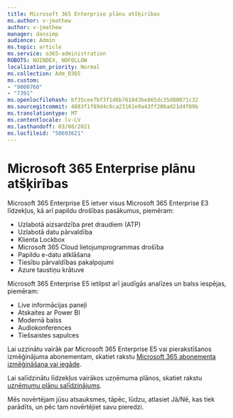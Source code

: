 ```yaml
---
title: Microsoft 365 Enterprise plānu atšķirības
ms.author: v-jmathew
author: v-jmathew
manager: dansimp
audience: Admin
ms.topic: article
ms.service: o365-administration
ROBOTS: NOINDEX, NOFOLLOW
localization_priority: Normal
ms.collection: Adm_O365
ms.custom:
- "9000760"
- "7391"
ms.openlocfilehash: bf35cee7bf3f1d6b761043be865dc35d80071c32
ms.sourcegitcommit: 4883f1f89d4c6ca23161e9a43ff206ad21d4f09b
ms.translationtype: MT
ms.contentlocale: lv-LV
ms.lasthandoff: 03/08/2021
ms.locfileid: "50693621"
---
```

# <a name="microsoft-365-enterprise-plan-differences"></a>Microsoft 365 Enterprise plānu atšķirības

Microsoft 365 Enterprise E5 ietver visus Microsoft 365 Enterprise E3 līdzekļus, kā arī papildu drošības pasākumus, piemēram:

- Uzlabotā aizsardzība pret draudiem (ATP)
- Uzlabotā datu pārvaldība
- Klienta Lockbox
- Microsoft 365 Cloud lietojumprogrammas drošība
- Papildu e-datu atklāšana
- Tiesību pārvaldības pakalpojumi
- Azure taustiņu krātuve

Microsoft 365 Enterprise E5 ietilpst arī jaudīgās analīzes un balss iespējas, piemēram:

- Live informācijas paneļi
- Atskaites ar Power BI
- Modernā balss
- Audiokonferences
- Tiešsaistes sapulces

Lai uzzinātu vairāk par Microsoft 365 Enterprise E5 vai pierakstīšanos izmēģinājuma abonementam, skatiet rakstu [Microsoft 365 abonementa izmēģināšana vai iegāde](https://go.microsoft.com/fwlink/?linkid=2099673).

Lai salīdzinātu līdzekļus vairākos uzņēmuma plānos, skatiet rakstu [uzņēmumu plānu salīdzinājums](https://go.microsoft.com/fwlink/?linkid=2097200).

Mēs novērtējam jūsu atsauksmes, tāpēc, lūdzu, atlasiet Jā/Nē, kas tiek parādīts, un pēc tam novērtējiet savu pieredzi.
